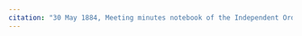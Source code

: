 ```yaml
---
citation: "30 May 1884, Meeting minutes notebook of the Independent Order of Good Templars, High Bridge Lodge No. 296, Tompkins County History Center, Ithaca NY."
---
```



